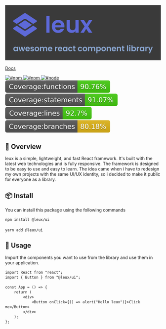 <img alt="Github panel" src="./Github.png">

<br/>

[Docs](https://leux.vercel.app/)

<a href="https://www.npmjs.com/package/@leux/ui" target="\_parent">
  <img alt="#npm" src="https://img.shields.io/npm/v/@leux/ui">
</a>
<a href="https://www.npmjs.com/package/leux" target="\_parent">
  <img alt="#npm" src="https://img.shields.io/npm/dm/@leux/ui">
</a>
<a href="https://nodejs.org/en/blog/release/v14.17.3/" target="\_parent">
  <img alt="#node" src="https://img.shields.io/badge/node-%3D%3E16.14.0-purple">
</a>

<div>
	<img src="./coverage/badge-functions.svg">
	<img src="./coverage/badge-statements.svg">
	<img src="./coverage/badge-lines.svg">
	<img src="./coverage/badge-branches.svg">
</div>

## 🎈 Overview

leux is a simple, lightweight, and fast React framework. It's built with the latest web technologies and is fully responsive.
The framework is designed to be easy to use and easy to learn.
The idea came when i have to redesign my own projects with the same UI/UX identity, so i decided to make it public for everyone as a library.

## 📦 Install

You can install this package using the following commands

```bash
npm install @leux/ui

yarn add @leux/ui
```

## 🚀 Usage

Import the components you want to use from the library and use them in your application.

```tsx
import React from "react";
import { Button } from "@leux/ui";

const App = () => {
	return (
		<div>
			<Button onClick={() => alert("Hello leux")}>Click me</Button>
		</div>
	);
};
```
